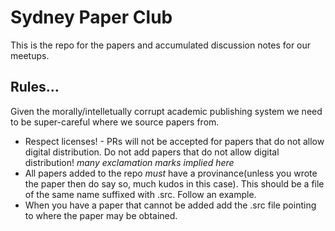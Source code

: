 Sydney Paper Club
======

This is the repo for the papers and accumulated discussion notes for our meetups.

Rules...
------

Given the morally/intelletually corrupt academic publishing system we need to be super-careful where we source papers from.

* Respect licenses! - PRs will not be accepted for papers that do not allow digital distribution. Do not add papers that do not allow digital distribution! *many exclamation marks implied here*
* All papers added to the repo *must* have a provinance(unless you wrote the paper then do say so, much kudos in this case). This should be a file of the same name suffixed with .src. Follow an example.
* When you have a paper that cannot be added add the .src file pointing to where the paper may be obtained.
